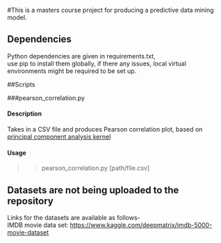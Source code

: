#This is a masters course project for producing a predictive data mining model.

## Dependencies
Python dependencies are given in requirements.txt, <br />
use pip to install them globally, if there any issues, local virtual environments might be required to be set up.

##Scripts

###pearson_correlation.py
#### Description
Takes in a CSV file and produces Pearson correlation plot, based on [principal component analysis kernel](https://www.kaggle.com/arthurtok/d/deepmatrix/imdb-5000-movie-dataset/principal-component-analysis-with-kmeans-visuals)
#### Usage
>> pearson_correlation.py [path/file.csv]

## Datasets are not being uploaded to the repository
Links for the datasets are available as follows- <br />
  IMDB movie data set: https://www.kaggle.com/deepmatrix/imdb-5000-movie-dataset <br />
